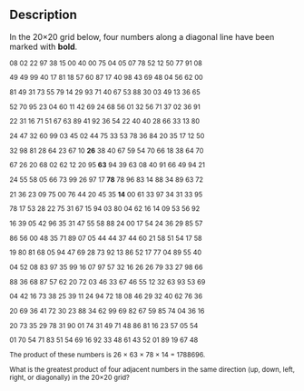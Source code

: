 ## Description

In the 20×20 grid below, four numbers along a diagonal line have been marked with **bold**.

<sub>
08 02 22 97 38 15 00 40 00 75 04 05 07 78 52 12 50 77 91 08


49 49 99 40 17 81 18 57 60 87 17 40 98 43 69 48 04 56 62 00


81 49 31 73 55 79 14 29 93 71 40 67 53 88 30 03 49 13 36 65


52 70 95 23 04 60 11 42 69 24 68 56 01 32 56 71 37 02 36 91


22 31 16 71 51 67 63 89 41 92 36 54 22 40 40 28 66 33 13 80


24 47 32 60 99 03 45 02 44 75 33 53 78 36 84 20 35 17 12 50


32 98 81 28 64 23 67 10 <strong>26</strong> 38 40 67 59 54 70 66 18 38 64 70


67 26 20 68 02 62 12 20 95 <strong>63</strong> 94 39 63 08 40 91 66 49 94 21


24 55 58 05 66 73 99 26 97 17 <strong>78</strong> 78 96 83 14 88 34 89 63 72


21 36 23 09 75 00 76 44 20 45 35 <strong>14</strong> 00 61 33 97 34 31 33 95


78 17 53 28 22 75 31 67 15 94 03 80 04 62 16 14 09 53 56 92


16 39 05 42 96 35 31 47 55 58 88 24 00 17 54 24 36 29 85 57


86 56 00 48 35 71 89 07 05 44 44 37 44 60 21 58 51 54 17 58


19 80 81 68 05 94 47 69 28 73 92 13 86 52 17 77 04 89 55 40


04 52 08 83 97 35 99 16 07 97 57 32 16 26 26 79 33 27 98 66


88 36 68 87 57 62 20 72 03 46 33 67 46 55 12 32 63 93 53 69


04 42 16 73 38 25 39 11 24 94 72 18 08 46 29 32 40 62 76 36


20 69 36 41 72 30 23 88 34 62 99 69 82 67 59 85 74 04 36 16


20 73 35 29 78 31 90 01 74 31 49 71 48 86 81 16 23 57 05 54


01 70 54 71 83 51 54 69 16 92 33 48 61 43 52 01 89 19 67 48
</sub>


The product of these numbers is 26 × 63 × 78 × 14 = 1788696.

What is the greatest product of four adjacent numbers in the same direction (up, down, left, right, or diagonally) in the 20×20 grid?
